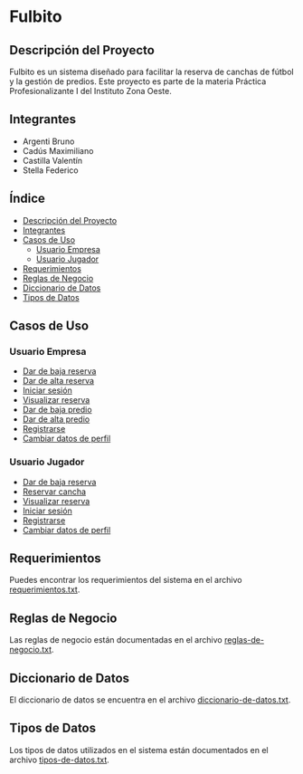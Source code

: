 # Fulbito

## Descripción del Proyecto

Fulbito es un sistema diseñado para facilitar la reserva de canchas de fútbol y la gestión de predios. Este proyecto es parte de la materia Práctica Profesionalizante I del Instituto Zona Oeste.

## Integrantes

- Argenti Bruno
- Cadús Maximiliano
- Castilla Valentín
- Stella Federico

## Índice

- [Descripción del Proyecto](#descripción-del-proyecto)
- [Integrantes](#integrantes)
- [Casos de Uso](#casos-de-uso)
  - [Usuario Empresa](#usuario-empresa)
  - [Usuario Jugador](#usuario-jugador)
- [Requerimientos](#requerimientos)
- [Reglas de Negocio](#reglas-de-negocio)
- [Diccionario de Datos](#diccionario-de-datos)
- [Tipos de Datos](#tipos-de-datos)

## Casos de Uso

### Usuario Empresa

- [Dar de baja reserva](analisis/casos-de-uso/casos-de-uso-empresa/dar-de-baja-reserva.txt)
- [Dar de alta reserva](analisis/casos-de-uso/casos-de-uso-empresa/dar-de-alta-reserva.txt)
- [Iniciar sesión](analisis/casos-de-uso/casos-de-uso-empresa/iniciar-sesion.txt)
- [Visualizar reserva](analisis/casos-de-uso/casos-de-uso-empresa/visualizar-reserva.txt)
- [Dar de baja predio](analisis/casos-de-uso/casos-de-uso-empresa/dar-de-baja-predio.txt)
- [Dar de alta predio](analisis/casos-de-uso/casos-de-uso-empresa/dar-de-alta-predio.txt)
- [Registrarse](analisis/casos-de-uso/casos-de-uso-empresa/registrarse.txt)
- [Cambiar datos de perfil](analisis/casos-de-uso/casos-de-uso-empresa/cambiar-datos-de-perfil.txt)

### Usuario Jugador

- [Dar de baja reserva](analisis/casos-de-uso/casos-de-uso-usuario/dar-de-baja-reserva.txt)
- [Reservar cancha](analisis/casos-de-uso/casos-de-uso-usuario/reservar-cancha.txt)
- [Visualizar reserva](analisis/casos-de-uso/casos-de-uso-usuario/visualizar-reserva.txt)
- [Iniciar sesión](analisis/casos-de-uso/casos-de-uso-usuario/iniciar-sesion.txt)
- [Registrarse](analisis/casos-de-uso/casos-de-uso-usuario/registrarse.txt)
- [Cambiar datos de perfil](analisis/casos-de-uso/casos-de-uso-usuario/cambiar-datos-de-perfil.txt)

## Requerimientos

Puedes encontrar los requerimientos del sistema en el archivo [requerimientos.txt](analisis/requerimientos/requerimientos.txt).

## Reglas de Negocio

Las reglas de negocio están documentadas en el archivo [reglas-de-negocio.txt](analisis/reglas-de-negocio/reglas-de-negocio.txt).

## Diccionario de Datos

El diccionario de datos se encuentra en el archivo [diccionario-de-datos.txt](analisis/diccionario-de-datos/diccionario-de-datos.txt).

## Tipos de Datos

Los tipos de datos utilizados en el sistema están documentados en el archivo [tipos-de-datos.txt](analisis/tipos-de-datos/tipos-de-datos.txt).
